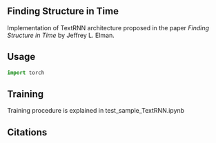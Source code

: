 ## Finding Structure in Time

Implementation of TextRNN architecture proposed in the paper _Finding Structure in Time_ by Jeffrey L. Elman.

## Usage

```python
import torch
```

## Training

Training procedure is explained in test_sample_TextRNN.ipynb

## Citations

```bibtex
```
